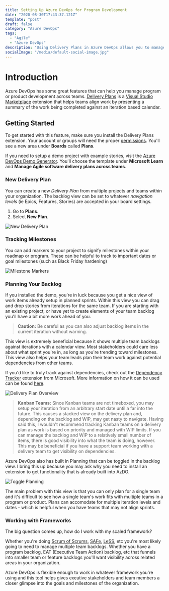 ```yaml
---
title: Setting Up Azure DevOps for Program Development
date: "2020-08-30T17:43:37.121Z"
template: "post"
draft: false
category: "Azure DevOps"
tags:
  - "Agile"
  - "Azure DevOps"
description: "Using Delivery Plans in Azure DevOps allows you to manage program or product development while giving flexability to teams to work toward product/program goals."
socialImage: "/media/default-social-image.jpg"
---
```



# Introduction

Azure DevOps has some great features that can help you manage program or product development across teams. [Delivery Plans](https://marketplace.visualstudio.com/items?itemName=ms.vss-plans) is a [Visual Studio Marketplace](https://marketplace.visualstudio.com/) extension that helps teams align work by presenting a summary of the work being completed against an iteration based calendar.

## Getting Started
To get started with this feature, make sure you install the Delivery Plans extension. Your account or groups will need the proper [permissions](https://docs.microsoft.com/en-us/azure/devops/marketplace/how-to/grant-permissions?view=azure-devops). You'll see a new area under **Boards** called **Plans**.

If you need to setup a demo project with example stories, visit the [Azure DevOps Demo Generator](https://azuredevopsdemogenerator.azurewebsites.net/). You'll choose the template under **Microsoft Learn** and **Manage Agile software delivery plans across teams**.

### New Delivery Plan
You can create a new *Delivery Plan* from multiple projects and teams within your organization. The backlog view can be set to whatever *navigation levels* (ie Epics, Features, Stories) are accepted in your board settings.

1. Go to **Plans**.
2. Select **New Plan**.

![New Delivery Plan](/media/azure-devops-new-delivery-plan.png)

### Tracking Milestones
You can add markers to your project to signify milestones within your roadmap or program. These can be helpful to track to important dates or goal milestones (such as Black Friday hardening)

![Milestone Markers](/media/azure-devops-milestone-markers.png)

### Planning Your Backlog
If you installed the demo, you're in luck because you get a nice view of work items already setup in planned sprints. Within this view you can drag and drop stories from iterations for the same team. If you are starting with an existing project, or have yet to create elements of your team backlog you'll have a bit more work ahead of you.

> **Caution:** Be careful as you can also adjust backlog items in the current iteration without warning.

This view is extremely beneficial because it shows multiple team backlogs against iterations with a calendar view. Most stakeholders could care less about what sprint you're in, as long as you're trending toward milestones. This view also helps your team leads plan their team work against potential dependencies from other teams.

If you'd like to truly track against dependencies, check out the [Dependency Tracker](https://marketplace.visualstudio.com/items?itemName=ms-eswm.dependencytracker&ssr=false#overview) extension from Microsoft. More information on how it can be used can be found [here](https://docs.microsoft.com/en-us/azure/devops/boards/extensions/dependency-tracker?view=azure-devops).

![Delivery Plan Overview](/media/azure-devops-delivery-plan-overview.png)

> **Kanban Teams:** Since Kanban teams are not timeboxed, you may setup your iteration from an arbitrary start date until a far into the future. This causes a stacked view on the delivery plan and, depending on the backlog and WIP, may get nasty to navigate. Having said this, I wouldn't recommend tracking Kanban teams on a delivery plan as work is based on priority and managed with WIP limits. If you can manage the backlog and WIP to a relatively small number of items, there is good visibility into what the team is doing, however. This may be beneficial if you have a support team working with a delivery team to get visibility on dependencies.

Azure DevOps also has built in Planning that can be toggled in the backlog view. I bring this up because you may ask why you need to install an extension to get functionality that is already built into AzDO.

![Toggle Planning](/media/azure-devops-toggle-planning.png)

The main problem with this view is that you can only plan for a single team and it's difficult to see how a single team's work fits with multiple teams in a program or product. Plans can accomodate for multiple iteration levels and  dates - which is helpful when you have teams that may not align sprints.

### Working with Frameworks

The big question comes up, how do I work with my scaled framework?

Whether you're doing [Scrum of Scrums](https://scrumatscale.scruminc.com/scrum-at-scale-guide-online/), [SAFe](https://www.scaledagileframework.com/), [LeSS](https://less.works/), etc you're most likely going to need to manage multiple team backlogs. Whether you have a program backlog, EAT (Executive Team Action) backlog, etc that funnels into smaller team or feature backlogs you'll want visibility across related areas in your organization.

Azure DevOps is flexible enough to work in whatever framework you're using and this tool helps gives exeutive stakeholders and team members a closer glimpse into the goals and milestones of the organization.